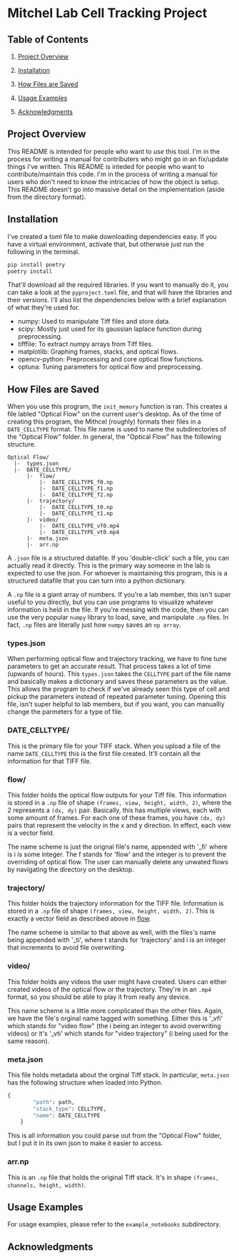 # Mitchel Lab Cell Tracking Project

## Table of Contents

1. [Project Overview](#project-overview)

3. [Installation](#installation)

4. [How Files are Saved](#how-files-are-saved)

5. [Usage Examples](#usage-examples)

7. [Acknowledgments](#acknowledgments)

## Project Overview

This README is intended for people who want to _use_ this tool. I'm in the process for writing a manual for contributers who might go in an fix/update things I've written.
This README is inteded for people who want to contribute/maintain this code. I'm in the process of writing a manual for users who don't need to know the intricacies of how the object is setup. This README doesn't go into massive detail on the implementation (aside from the directory format).

## Installation

I've created a toml file to make downloading dependencies easy. If you have a virtual environment, activate that, but otherwise just run the following in the terminal.

```bash
pip install poetry
poetry install
```

That'll download all the required libraries. If you want to manually do it, you can take a look at the `pyproject.toml` file, and that will have the libraries and their versions. I'll also list the dependencies below with a brief explanation of what they're used for.

- numpy: Used to manipulate Tiff files and store data.
- scipy: Mostly just used for its gaussian laplace function during preprocessing.
- tifffile: To extract numpy arrays from Tiff files.
- matplotlib: Graphing frames, stacks, and optical flows.
- opencv-python: Preprocessing and core optical flow functions.
- optuna: Tuning parameters for optical flow and preprocessing.

## How Files are Saved

When you use this program, the `init_memory` function is ran. This creates a file labled "Optical Flow" on the current user's desktop. As of the time of creating this program, the Mithcel (roughly) formats their files in a `DATE_CELLTYPE` format. This file name is used to name the subdirectories of the "Optical Flow" folder. In general, the "Optical Flow" has the following structure.
```
Optical Flow/
  |-  types.json
  |-  DATE_CELLTYPE/
      |-  flow/
          |-  DATE_CELLTYPE_f0.np
          |-  DATE_CELLTYPE_f1.np
          |-  DATE_CELLTYPE_f2.np
      |-  trajectory/
          |-  DATE_CELLTYPE_t0.np
          |-  DATE_CELLTYPE_t1.np
      |-  video/
          |-  DATE_CELLTYPE_vf0.mp4
          |-  DATE_CELLTYPE_vt0.mp4
      |-  meta.json
      |-  arr.np
```

A `.json` file is a structured datafile. If you 'double-click' such a file, you can actually read it directly. This is the primary way someone in the lab is expected to use the json. For whoever is maintaining this program, this is a structured datafile that you can turn into a python dictionary.

A `.np` file is a giant array of numbers. If you're a lab member, this isn't super useful to you directly, but you can use programs to visualize whatever information is held in the file. If you're messing with the code, then you can use the very popular `numpy` library to load, save, and manipulate `.np` files. In fact, `.np` files are literally just how `numpy` saves an `np array`.

### types.json
When performing optical flow and trajectory tracking, we have to fine tune parameters to get an accurate result. That process takes a lot of time (upwards of hours). This `types.json` takes the `CELLTYPE` part of the file name and basically makes a dictionary and saves these parameters as the value. This allows the program to check if we've already seen this type of cell and pickup the parameters instead of repeated parameter tuning. Opening this file, isn't super helpful to lab members, but if you want, you can manuallly change the parmeters for a type of file.

### DATE_CELLTYPE/

This is the primary file for your TIFF stack. When you upload a file of the name `DATE_CELLTYPE` this is the first file created. It'll contain all the information for that TIFF file.

### flow/

This folder holds the optical flow outputs for your Tiff file. This information is stored in a `.np` file of shape `(frames, view, height, width, 2)`, where the 2 represents a `(dx, dy)` pair. Basically, this has multiple views, each with some amount of frames. For each one of these frames, you have `(dx, dy)` pairs that represent the velocity in the x and y direction. In effect, each view is a vector field.

The name scheme is just the orignal file's name, appended with '_fi' where is i is some integer. The f stands for 'flow' and the integer is to prevent the overriding of optical flow. The user can manually delete any unwated flows by navigating the directory on the desktop.

### trajectory/

This folder holds the trajectory information for the TIFF file. Information is stored in a `.np` file of shape `(frames, view, height, width, 2)`. This is exactly a vector field as described above in [flow](###flow/).

The name scheme is similar to that above as well, with the files's name being appended with '_ti', where t stands for 'trajectory' and i is an integer that increments to avoid file overwriting.

### video/

This folder holds any videos the user might have created. Users can either created videos of the optical flow or the trajectory. They're in an `.mp4` format, so you should be able to play it from really any device.

This name scheme is a little more complicated than the other files. Again, we have the file's orginal name tagged with something. Either this is '_vfi' which stands for "video flow" (the i being an integer to avoid overwriting videos) or it's '_vti' which stands for "video trajectory" (i being used for the same reason).

### meta.json

This file holds metadata about the orginal Tiff stack. In particular, `meta.json` has the following structure when loaded into Python.

```python
{
        "path": path,
        "stack_type": CELLTYPE,
        "name": DATE_CELLTYPE
    }
```

This is all information you could parse out from the "Optical Flow" folder, but I put it in its own json to make it easier to access.

### arr.np

This is an `.np` file that holds the original Tiff stack. It's in shape `(frames, channels, height, width)`.

## Usage Examples
For usage examples, please refer to the `example_notebooks` subdirectory.

## Acknowledgments

